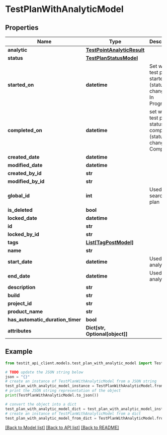 # TestPlanWithAnalyticModel


## Properties

Name | Type | Description | Notes
------------ | ------------- | ------------- | -------------
**analytic** | [**TestPointAnalyticResult**](TestPointAnalyticResult.md) |  | 
**status** | [**TestPlanStatusModel**](TestPlanStatusModel.md) |  | 
**started_on** | **datetime** | Set when test plan is starter (status changed to: In Progress) | [optional] 
**completed_on** | **datetime** | set when test plan status is completed (status changed to: Completed) | [optional] 
**created_date** | **datetime** |  | [optional] 
**modified_date** | **datetime** |  | [optional] 
**created_by_id** | **str** |  | 
**modified_by_id** | **str** |  | [optional] 
**global_id** | **int** | Used for search Test plan | 
**is_deleted** | **bool** |  | 
**locked_date** | **datetime** |  | [optional] 
**id** | **str** |  | 
**locked_by_id** | **str** |  | [optional] 
**tags** | [**List[TagPostModel]**](TagPostModel.md) |  | [optional] 
**name** | **str** |  | 
**start_date** | **datetime** | Used for analytics | [optional] 
**end_date** | **datetime** | Used for analytics | [optional] 
**description** | **str** |  | [optional] 
**build** | **str** |  | [optional] 
**project_id** | **str** |  | 
**product_name** | **str** |  | [optional] 
**has_automatic_duration_timer** | **bool** |  | [optional] 
**attributes** | **Dict[str, Optional[object]]** |  | 

## Example

```python
from testit_api_client.models.test_plan_with_analytic_model import TestPlanWithAnalyticModel

# TODO update the JSON string below
json = "{}"
# create an instance of TestPlanWithAnalyticModel from a JSON string
test_plan_with_analytic_model_instance = TestPlanWithAnalyticModel.from_json(json)
# print the JSON string representation of the object
print(TestPlanWithAnalyticModel.to_json())

# convert the object into a dict
test_plan_with_analytic_model_dict = test_plan_with_analytic_model_instance.to_dict()
# create an instance of TestPlanWithAnalyticModel from a dict
test_plan_with_analytic_model_from_dict = TestPlanWithAnalyticModel.from_dict(test_plan_with_analytic_model_dict)
```
[[Back to Model list]](../README.md#documentation-for-models) [[Back to API list]](../README.md#documentation-for-api-endpoints) [[Back to README]](../README.md)


